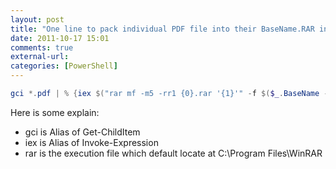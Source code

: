 ```yaml
---
layout: post
title: "One line to pack individual PDF file into their BaseName.RAR in PowerShell"
date: 2011-10-17 15:01
comments: true
external-url:
categories: [PowerShell]
---
```

```powershell
gci *.pdf | % {iex $("rar mf -m5 -rr1 {0}.rar '{1}'" -f $($_.BaseName -replace "\s+","."),$_.Name)}
```
<!--more-->
Here is some explain:

* gci is Alias of Get-ChildItem
* iex is Alias of Invoke-Expression
* rar is the execution file which default locate at C:\Program Files\WinRAR